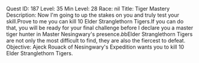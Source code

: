Quest ID: 187
Level: 35
Min Level: 28
Race: nil
Title: Tiger Mastery
Description: Now I'm going to up the stakes on you and truly test your skill.Prove to me you can kill 10 Elder Stranglethorn Tigers.If you can do that, you will be ready for your final challenge before I declare you a master tiger hunter in Master Nesingwary's presence.$b$bElder Stranglethorn Tigers are not only the most difficult to find, they are also the fiercest to defeat.
Objective: Ajeck Rouack of Nesingwary's Expedition wants you to kill 10 Elder Stranglethorn Tigers.
